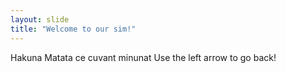 ```yaml
---
layout: slide
title: "Welcome to our sim!"
---
```

Hakuna Matata ce cuvant minunat
Use the left arrow to go back!
